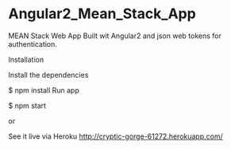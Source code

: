 # Angular2_Mean_Stack_App
MEAN Stack Web App Built wit Angular2 and json web tokens for authentication.
 
Installation

Install the dependencies

$ npm install
Run app

$ npm start

or 

See it live via Heroku
http://cryptic-gorge-61272.herokuapp.com/
